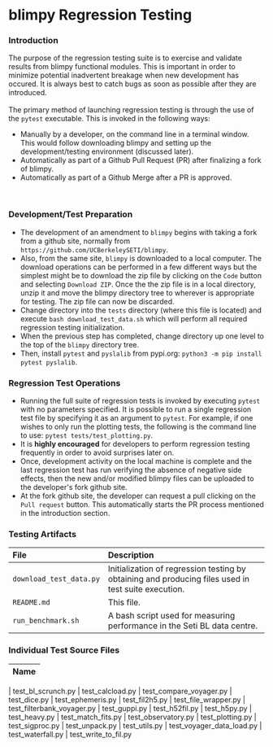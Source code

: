 
blimpy Regression Testing
=============================


### Introduction

The purpose of the regression testing suite is to exercise and validate results from blimpy functional modules.  This is important in order to minimize potential inadvertent breakage when new development has occured. It is always best to catch bugs as soon as possible after they are introduced.
<br><br>
The primary method of launching regression testing is through the use of the `pytest` executable.  This is invoked in the following ways:
* Manually by a developer, on the command line in a terminal window.  This would follow downloading blimpy and setting up the development/testing environment (discussed later). 
* Automatically as part of a Github Pull Request (PR) after finalizing a fork of blimpy.
* Automatically as part of a Github Merge after a PR is approved.
<br>

### Development/Test Preparation

* The development of an amendment to `blimpy` begins with taking a fork from a github site, normally from `https://github.com/UCBerkeleySETI/blimpy`.
* Also, from the same site, `blimpy` is downloaded to a local computer.  The download operations can be performed in a few different ways but the simplest might be to download the zip file by clicking on the `Code` button and selecting `Download ZIP`.  Once the the zip file is in a local directory, unzip it and move the blimpy directory tree to wherever is appropriate for testing.  The zip file can now be discarded.
* Change directory into the `tests` directory (where this file is located) and execute `bash download_test_data.sh` which will perform all required regression testing initialization.
* When the previous step has completed, change directory up one level to the top of the `blimpy` directory tree.
* Then, install `pytest` and `pyslalib` from pypi.org: `python3 -m pip install pytest pyslalib`.

### Regression Test Operations

* Running the full suite of regression tests is invoked by executing `pytest` with no parameters specified.  It is possible to run a single regression test file by specifying it as an argument to `pytest`.  For example, if one wishes to only run the plotting tests, the following is the command line to use: `pytest tests/test_plotting.py`.
* It is **highly encouraged** for developers to perform regression testing frequently in order to avoid surprises later on.
* Once, development activity on the local machine is complete and the last regression test has run verifying the absence of negative side effects, then the new and/or modified blimpy files can be uploaded to the developer's fork github site.
* At the fork github site, the developer can request a pull clicking on the `Pull request` button.  This automatically starts the PR process mentioned in the introduction section.

### Testing Artifacts

|    File    | Description |
| :-- | :-- |
| `download_test_data.py` | Initialization of regression testing by obtaining and producing files used in test suite execution. |
| `README.md` | This file. |
| `run_benchmark.sh` | A bash script used for measuring performance in the Seti BL data centre. |

### Individual Test Source Files

| Name |
| :-- |

| test_bl_scrunch.py
| test_calcload.py
| test_compare_voyager.py
| test_dice.py
| test_ephemeris.py
| test_fil2h5.py
| test_file_wrapper.py
| test_filterbank_voyager.py
| test_guppi.py
| test_h52fil.py
| test_h5py.py
| test_heavy.py
| test_match_fits.py
| test_observatory.py
| test_plotting.py
| test_sigproc.py
| test_unpack.py
| test_utils.py
| test_voyager_data_load.py
| test_waterfall.py
| test_write_to_fil.py

